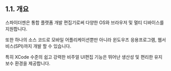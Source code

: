 ## 1.1. 개요

스파이더젠은 통합 플랫폼 개발 편집기로써 다양한 OS와 브라우저 및 멀티 디바이스를 지원합니다.

또한 하나의 소스 코드로 모바일 어플리케이션뿐만 아니라 윈도우즈 응용프로그램, 웹서비스\(SPI\)까지 개발 할 수 있습니다.

특히 XCode 수준의 쉽고 강력한 비주얼 UI편집 기능은 뛰어난 생산성 및 편리한 유지보수 환경을 제공합니다.





